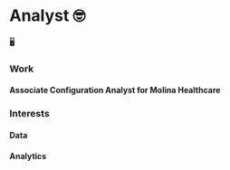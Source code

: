 # Analyst 🤓

🖥️
### Work
 #### Associate Configuration Analyst for Molina Healthcare

### Interests
 #### Data
 #### Analytics
 

